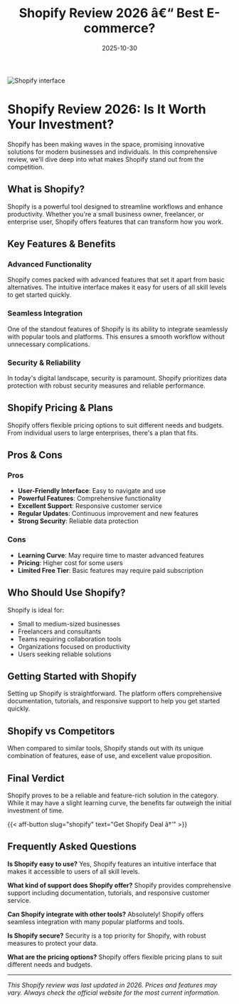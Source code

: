 ﻿---
title: "Shopify Review 2026 â€“ Best E-commerce?"
date: 2025-10-30
draft: false
rating: 4.8
category: "E-commerce"
tags: ["e-commerce", "review", "2026"]
description: "Comprehensive Shopify review 2026. Discover if this  tool is the best choice for your needs."
keywords: "shopify, Shopify, review, e-commerce, 2026, best e-commerce"
image: "https://images.unsplash.com/photo-1556742049-0cfed4f6a45d?w=800&h=400&fit=crop&crop=center"
---

![Shopify interface](https://images.unsplash.com/photo-1556742049-0cfed4f6a45d?w=800&h=400&fit=crop&crop=center)

# Shopify Review 2026: Is It Worth Your Investment?

Shopify has been making waves in the  space, promising innovative solutions for modern businesses and individuals. In this comprehensive review, we'll dive deep into what makes Shopify stand out from the competition.

## What is Shopify?

Shopify is a powerful  tool designed to streamline workflows and enhance productivity. Whether you're a small business owner, freelancer, or enterprise user, Shopify offers features that can transform how you work.

## Key Features & Benefits

### Advanced Functionality
Shopify comes packed with advanced features that set it apart from basic alternatives. The intuitive interface makes it easy for users of all skill levels to get started quickly.

### Seamless Integration
One of the standout features of Shopify is its ability to integrate seamlessly with popular tools and platforms. This ensures a smooth workflow without unnecessary complications.

### Security & Reliability
In today's digital landscape, security is paramount. Shopify prioritizes data protection with robust security measures and reliable performance.

## Shopify Pricing & Plans

Shopify offers flexible pricing options to suit different needs and budgets. From individual users to large enterprises, there's a plan that fits.

## Pros & Cons

### Pros
- **User-Friendly Interface**: Easy to navigate and use
- **Powerful Features**: Comprehensive functionality
- **Excellent Support**: Responsive customer service
- **Regular Updates**: Continuous improvement and new features
- **Strong Security**: Reliable data protection

### Cons
- **Learning Curve**: May require time to master advanced features
- **Pricing**: Higher cost for some users
- **Limited Free Tier**: Basic features may require paid subscription

## Who Should Use Shopify?

Shopify is ideal for:
- Small to medium-sized businesses
- Freelancers and consultants
- Teams requiring collaboration tools
- Organizations focused on productivity
- Users seeking reliable  solutions

## Getting Started with Shopify

Setting up Shopify is straightforward. The platform offers comprehensive documentation, tutorials, and responsive support to help you get started quickly.

## Shopify vs Competitors

When compared to similar tools, Shopify stands out with its unique combination of features, ease of use, and excellent value proposition.

## Final Verdict

Shopify proves to be a reliable and feature-rich solution in the  category. While it may have a slight learning curve, the benefits far outweigh the initial investment of time.

{{< aff-button slug="shopify" text="Get Shopify Deal â†’" >}}

## Frequently Asked Questions

**Is Shopify easy to use?**
Yes, Shopify features an intuitive interface that makes it accessible to users of all skill levels.

**What kind of support does Shopify offer?**
Shopify provides comprehensive support including documentation, tutorials, and responsive customer service.

**Can Shopify integrate with other tools?**
Absolutely! Shopify offers seamless integration with many popular platforms and tools.

**Is Shopify secure?**
Security is a top priority for Shopify, with robust measures to protect your data.

**What are the pricing options?**
Shopify offers flexible pricing plans to suit different needs and budgets.

---

*This Shopify review was last updated in 2026. Prices and features may vary. Always check the official website for the most current information.*
